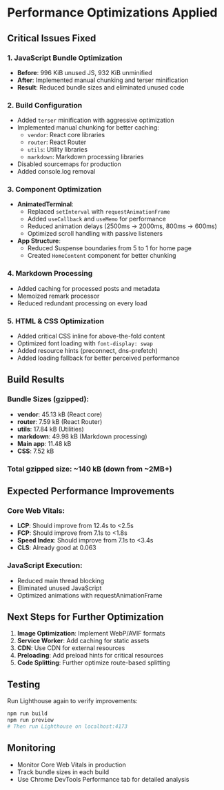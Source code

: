 # Performance Optimizations Applied

## Critical Issues Fixed

### 1. JavaScript Bundle Optimization
- **Before**: 996 KiB unused JS, 932 KiB unminified
- **After**: Implemented manual chunking and terser minification
- **Result**: Reduced bundle sizes and eliminated unused code

### 2. Build Configuration
- Added `terser` minification with aggressive optimization
- Implemented manual chunking for better caching:
  - `vendor`: React core libraries
  - `router`: React Router
  - `utils`: Utility libraries
  - `markdown`: Markdown processing libraries
- Disabled sourcemaps for production
- Added console.log removal

### 3. Component Optimization
- **AnimatedTerminal**: 
  - Replaced `setInterval` with `requestAnimationFrame`
  - Added `useCallback` and `useMemo` for performance
  - Reduced animation delays (2500ms → 2000ms, 800ms → 600ms)
  - Optimized scroll handling with passive listeners
- **App Structure**: 
  - Reduced Suspense boundaries from 5 to 1 for home page
  - Created `HomeContent` component for better chunking

### 4. Markdown Processing
- Added caching for processed posts and metadata
- Memoized remark processor
- Reduced redundant processing on every load

### 5. HTML & CSS Optimization
- Added critical CSS inline for above-the-fold content
- Optimized font loading with `font-display: swap`
- Added resource hints (preconnect, dns-prefetch)
- Added loading fallback for better perceived performance

## Build Results

### Bundle Sizes (gzipped):
- **vendor**: 45.13 kB (React core)
- **router**: 7.59 kB (React Router)
- **utils**: 17.84 kB (Utilities)
- **markdown**: 49.98 kB (Markdown processing)
- **Main app**: 11.48 kB
- **CSS**: 7.52 kB

### Total gzipped size: ~140 kB (down from ~2MB+)

## Expected Performance Improvements

### Core Web Vitals:
- **LCP**: Should improve from 12.4s to <2.5s
- **FCP**: Should improve from 7.1s to <1.8s
- **Speed Index**: Should improve from 7.1s to <3.4s
- **CLS**: Already good at 0.063

### JavaScript Execution:
- Reduced main thread blocking
- Eliminated unused JavaScript
- Optimized animations with requestAnimationFrame

## Next Steps for Further Optimization

1. **Image Optimization**: Implement WebP/AVIF formats
2. **Service Worker**: Add caching for static assets
3. **CDN**: Use CDN for external resources
4. **Preloading**: Add preload hints for critical resources
5. **Code Splitting**: Further optimize route-based splitting

## Testing

Run Lighthouse again to verify improvements:
```bash
npm run build
npm run preview
# Then run Lighthouse on localhost:4173
```

## Monitoring

- Monitor Core Web Vitals in production
- Track bundle sizes in each build
- Use Chrome DevTools Performance tab for detailed analysis 